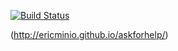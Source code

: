 
[![Build Status](https://travis-ci.org/ericminio/askforhelp.svg?branch=master)](https://travis-ci.org/ericminio/askforhelp)

(http://ericminio.github.io/askforhelp/)
